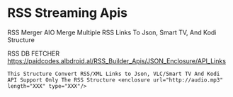 # RSS Streaming Apis
RSS Merger AIO
Merge Multiple RSS Links To Json, Smart TV, And Kodi Structure

RSS DB FETCHER https://paidcodes.albdroid.al/RSS_Builder_Apis/JSON_Enclosure/API_Links

    This Structure Convert RSS/XML Links to Json, VLC/Smart TV And Kodi
    API Support Only The RSS Structure <enclosure url="http://audio.mp3" length="XXX" type="XXX"/>
